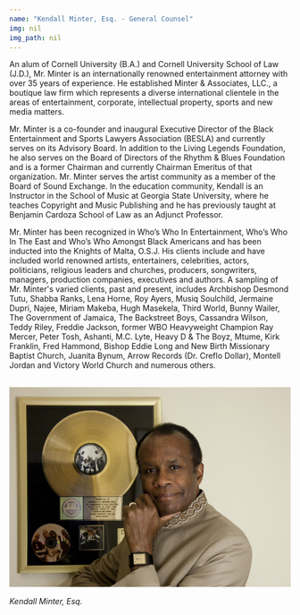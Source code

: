 ```yaml
---
name: "Kendall Minter, Esq. - General Counsel"
img: nil
img_path: nil
---
```


An alum of Cornell University (B.A.) and Cornell University School of Law (J.D.),
Mr. Minter is an internationally renowned entertainment attorney with over 35
years of experience. He established Minter &amp; Associates, LLC., a boutique law
firm which represents a diverse international clientele in the areas of
entertainment, corporate, intellectual property, sports and new media matters.

Mr. Minter is a co-founder and inaugural Executive Director of the Black
Entertainment and Sports Lawyers Association (BESLA) and currently serves on
its Advisory Board. In addition to the Living Legends Foundation, he also serves
on the Board of Directors of the Rhythm &amp; Blues Foundation and is a former
Chairman and currently Chairman Emeritus of that organization. Mr. Minter
serves the artist community as a member of the Board of Sound Exchange. In
the education community, Kendall is an Instructor in the School of Music at
Georgia State University, where he teaches Copyright and Music Publishing and
he has previously taught at Benjamin Cardoza School of Law as an Adjunct
Professor.

Mr. Minter has been recognized in Who’s Who In Entertainment, Who’s Who In
The East and Who’s Who Amongst Black Americans and has been inducted into
the Knights of Malta, O.S.J. His clients include and have included world
renowned artists, entertainers, celebrities, actors, politicians, religious leaders
and churches, producers, songwriters, managers, production companies,
executives and authors. A sampling of Mr. Minter&#39;s varied clients, past and
present, includes Archbishop Desmond Tutu, Shabba Ranks, Lena Horne, Roy
Ayers, Musiq Soulchild, Jermaine Dupri, Najee, Miriam Makeba, Hugh Masekela,
Third World, Bunny Wailer, The Government of Jamaica, The Backstreet Boys,
Cassandra Wilson, Teddy Riley, Freddie Jackson, former WBO Heavyweight
Champion Ray Mercer, Peter Tosh, Ashanti, M.C. Lyte, Heavy D &amp; The Boyz,
Mtume, Kirk Franklin, Fred Hammond, Bishop Eddie Long and New Birth
Missionary Baptist Church, Juanita Bynum, Arrow Records (Dr. Creflo Dollar),
Montell Jordan and Victory World Church and numerous others.

<br>
<img class="center-block" src="img/board/kendall-minter.jpg">
<p class="text-center"><em>Kendall Minter, Esq.</em></p>
